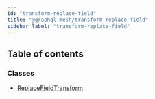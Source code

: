 ```yaml
---
id: "transform-replace-field"
title: "@graphql-mesh/transform-replace-field"
sidebar_label: "transform-replace-field"
---
```


## Table of contents

### Classes

- [ReplaceFieldTransform](/docs/api/classes/transforms_replace_field_src.ReplaceFieldTransform)
